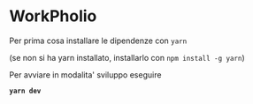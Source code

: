 # WorkPholio

Per prima cosa installare le dipendenze con `yarn`

(se non si ha yarn installato, installarlo con `npm install -g yarn`)

Per avviare in modalita' sviluppo eseguire

**`yarn dev`**